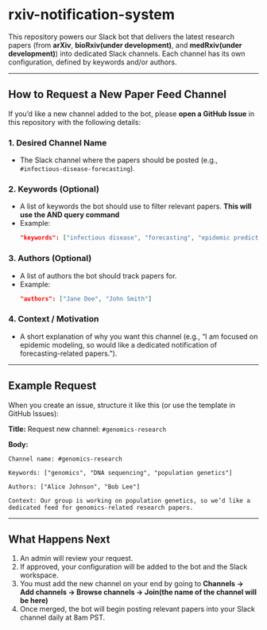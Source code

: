 # rxiv-notification-system

This repository powers our Slack bot that delivers the latest research papers (from **arXiv**, **bioRxiv(under development)**, and **medRxiv(under development)**) into dedicated Slack channels.  Each channel has its own configuration, defined by keywords and/or authors.

---

## How to Request a New Paper Feed Channel

If you’d like a new channel added to the bot, please **open a GitHub Issue** in this repository with the following details:

### 1. Desired Channel Name
- The Slack channel where the papers should be posted (e.g., `#infectious-disease-forecasting`).

### 2. Keywords (Optional)
- A list of keywords the bot should use to filter relevant papers. **This will use the AND query command**
- Example:
  ```json
  "keywords": ["infectious disease", "forecasting", "epidemic prediction"]
  ```

### 3. Authors (Optional)
- A list of authors the bot should track papers for.
- Example:
  ```json
  "authors": ["Jane Doe", "John Smith"]
  ```

### 4. Context / Motivation
- A short explanation of why you want this channel (e.g., “I am focused on epidemic modeling, so would like a dedicated notification of forecasting-related papers.”).

---

## Example Request

When you create an issue, structure it like this (or use the template in GitHub Issues):

**Title:** Request new channel: `#genomics-research`

**Body:**

    Channel name: #genomics-research  

    Keywords: ["genomics", "DNA sequencing", "population genetics"]  

    Authors: ["Alice Johnson", "Bob Lee"]  

    Context: Our group is working on population genetics, so we’d like a dedicated feed for genomics-related research papers.

---

## What Happens Next
1. An admin will review your request.
2. If approved, your configuration will be added to the bot and the Slack workspace.
3. You must add the new channel on your end by going to **Channels -> Add channels -> Browse channels -> Join(the name of the channel will be here)**
3. Once merged, the bot will begin posting relevant papers into your Slack channel daily at 8am PST.
